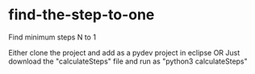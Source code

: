 # find-the-step-to-one
Find minimum steps N to 1

Either clone the project and add as a pydev project in eclipse
OR
Just download the "calculateSteps" file and run as "python3 calculateSteps" 

